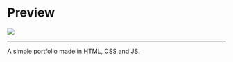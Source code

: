 # Preview

<img src="https://user-images.githubusercontent.com/99909205/228700514-c77e7e17-7414-467a-934c-497b50c21946.png">

---

A simple portfolio made in HTML, CSS and JS.

